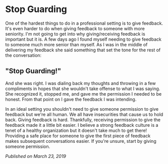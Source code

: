 # Stop Guarding

One of the hardest things to do in a professional setting is to give feedback. It's even harder to do when giving feedback 
to someone with more seniority. I'm not going to get into why giving/receiving feedback is important but it is. A few days 
ago I found myself needing to give feedback to someone much more senior than myself. As I was in the middle of delivering 
my feedback she said something that set the tone for the rest of the conversation:

## "Stop Guarding!"

And she was right. I was dialing back my thoughts and throwing in a few compliments in hopes that she wouldn't take offense 
to what I was saying. She recognized it, stopped me, and gave me the permission I needed to be honest. From that point on 
I gave the feedback I was intending.

In an ideal setting you shouldn't need to give someone permission to give feedback but we're all human. We all have insecurities 
that cause us to hold back. Giving feedback is hard. Thankfully, receiving permission to give the feedback made it a little bit 
easier. I believe a strong feedback culture is a tenet of a healthy organization but it doesn't take much to get there! Providing 
a safe place for someone to give the first piece of feedback makes subsequent conversations easier. If you're unsure, start by 
giving someone permission.

*Published on March 23, 2019*
